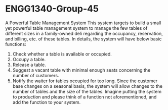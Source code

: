 # ENGG1340-Group-45
A Powerful Table Management System
This system targets to build a small yet powerful table management system to manage the few tables of different sizes in a family-owned deli regarding the occupancy, reservation, and billing, etc. of these tables. 
In details, the system will have below basic functions:
1) Check whether a table is available or occupied.
2) Occupy a table.
3) Release a table.
4) Suggest a vacant table with minimal enough seats concerning the number of customers.
5) Notify the waiter for tables occupied for too long.
Since the customer base changes on a seasonal basis, the system will allow changes to the number of tables and the size of the tables. Imagine putting the system to production and please think of a function not aforementioned, and add the function to your system.
